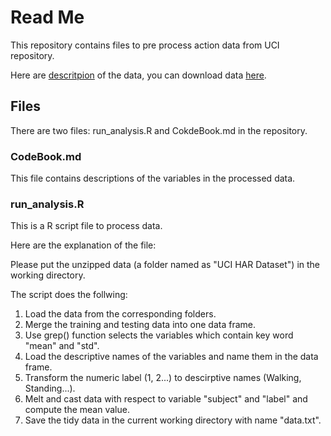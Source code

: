 # Read Me

This repository contains files to pre process action data from UCI repository.

Here are [descritpion](http://archive.ics.uci.edu/ml/datasets/Human+Activity+Recognition+Using+Smartphones ) of the data, you can download data [here](https://d396qusza40orc.cloudfront.net/getdata%2Fprojectfiles%2FUCI%20HAR%20Dataset.zip ).

## Files

There are two files: run_analysis.R and CokdeBook.md in the repository.

### CodeBook.md

This file contains descriptions of the variables in the processed data.

### run_analysis.R

This is a R script file to process data.

Here are the explanation of the file:

Please put the unzipped data (a folder named as "UCI HAR Dataset") in the working directory.

The script does the follwing:

1. Load the data from the corresponding folders. 
2. Merge the training and testing data into one data frame.
3. Use grep() function selects the variables which contain key word "mean" and "std". 
4. Load the descriptive names of the variables and name them in the data frame.
5. Transform the numeric label (1, 2...) to descirptive names (Walking, Standing...).
6. Melt and cast data with respect to variable "subject" and "label" and compute the mean value.
7. Save the tidy data in the current working directory with name "data.txt".